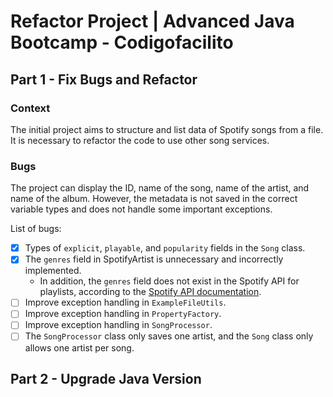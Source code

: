 # Refactor Project | Advanced Java Bootcamp - Codigofacilito

## Part 1 - Fix Bugs and Refactor

### Context
The initial project aims to structure and list data of Spotify songs from a file. It is necessary to refactor the code to use other song services.

### Bugs

The project can display the ID, name of the song, name of the artist, and name of the album. However, the metadata is not saved in the correct variable types and does not handle some important exceptions.

List of bugs:
- [X] Types of `explicit`, `playable`, and `popularity` fields in the `Song` class.
- [X] The `genres` field in SpotifyArtist is unnecessary and incorrectly implemented.
  - In addition, the `genres` field does not exist in the Spotify API for playlists, according to the [Spotify API documentation](https://developer.spotify.com/documentation/web-api/concepts/playlists).
- [ ] Improve exception handling in `ExampleFileUtils`.
- [ ] Improve exception handling in `PropertyFactory`.
- [ ] Improve exception handling in `SongProcessor`.
- [ ] The `SongProcessor` class only saves one artist, and the `Song` class only allows one artist per song.

## Part 2 - Upgrade Java Version